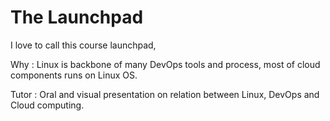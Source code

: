 # The Launchpad

I love to call this course launchpad, 

Why : Linux is backbone of many DevOps tools and process, most of cloud components runs on Linux OS. 

Tutor : Oral and visual presentation on relation between Linux, DevOps and Cloud computing. 


